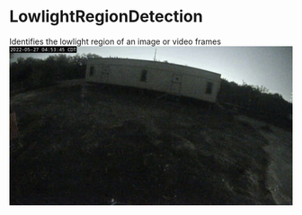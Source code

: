 # LowlightRegionDetection
Identifies the lowlight region of an image or video frames
![plot](https://github.com/mohanarangankanniappan/LowlightRegionDetection/blob/main/input/HDClip545.jpg)
